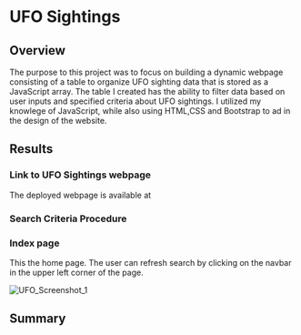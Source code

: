 # UFO Sightings 

## Overview

The purpose to this project was to focus on building a dynamic webpage consisting of a table to organize UFO sighting data that is stored as a JavaScript array. The table I created has the ability to filter data based on user inputs and specified criteria about UFO sightings. I utilized my knowlege of JavaScript, while also using HTML,CSS and Bootstrap to ad in the design of the website.







## Results

### Link to UFO Sightings webpage

The deployed webpage is available at 

### Search Criteria Procedure

### Index page

This the home page. The user can refresh search by clicking on the navbar in the upper left corner of the page.


![UFO_Screenshot_1](https://user-images.githubusercontent.com/90155651/188017612-45a15274-61ce-4a8f-8d51-5c8d5e614afe.png)







## Summary
